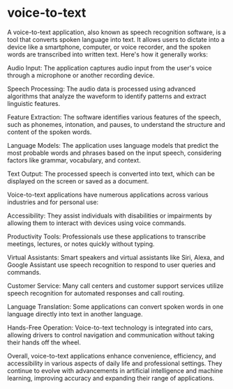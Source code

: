 # voice-to-text
A voice-to-text application, also known as speech recognition software, is a tool that converts spoken language into text. It allows users to dictate into a device like a smartphone, computer, or voice recorder, and the spoken words are transcribed into written text. Here's how it generally works:

Audio Input: The application captures audio input from the user's voice through a microphone or another recording device.

Speech Processing: The audio data is processed using advanced algorithms that analyze the waveform to identify patterns and extract linguistic features.

Feature Extraction: The software identifies various features of the speech, such as phonemes, intonation, and pauses, to understand the structure and content of the spoken words.

Language Models: The application uses language models that predict the most probable words and phrases based on the input speech, considering factors like grammar, vocabulary, and context.

Text Output: The processed speech is converted into text, which can be displayed on the screen or saved as a document.

Voice-to-text applications have numerous applications across various industries and for personal use:

Accessibility: They assist individuals with disabilities or impairments by allowing them to interact with devices using voice commands.

Productivity Tools: Professionals use these applications to transcribe meetings, lectures, or notes quickly without typing.

Virtual Assistants: Smart speakers and virtual assistants like Siri, Alexa, and Google Assistant use speech recognition to respond to user queries and commands.

Customer Service: Many call centers and customer support services utilize speech recognition for automated responses and call routing.

Language Translation: Some applications can convert spoken words in one language directly into text in another language.

Hands-Free Operation: Voice-to-text technology is integrated into cars, allowing drivers to control navigation and communication without taking their hands off the wheel.

Overall, voice-to-text applications enhance convenience, efficiency, and accessibility in various aspects of daily life and professional settings. They continue to evolve with advancements in artificial intelligence and machine learning, improving accuracy and expanding their range of applications.
